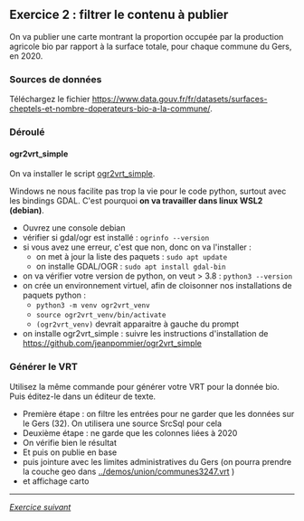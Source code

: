 ## Exercice 2 : filtrer le contenu à publier

On va publier une carte montrant la proportion occupée par la production agricole bio par rapport à la surface totale, pour chaque commune du Gers, en 2020.

### Sources de données
Téléchargez le fichier https://www.data.gouv.fr/fr/datasets/surfaces-cheptels-et-nombre-doperateurs-bio-a-la-commune/. 

### Déroulé
#### ogr2vrt_simple
On va installer le script [ogr2vrt_simple](https://github.com/jeanpommier/ogr2vrt_simple).

Windows ne nous facilite pas trop la vie pour le code python, surtout avec les bindings GDAL. C'est pourquoi **on va travailler dans linux WSL2 (debian)**.

- Ouvrez une console debian
- vérifier si gdal/ogr est installé : `ogrinfo --version`
- si vous avez une erreur, c'est que non, donc on va l'installer : 
  - on met à jour la liste des paquets : `sudo apt update`
  - on installe GDAL/OGR : `sudo apt install gdal-bin`
- on va vérifier votre version de python, on veut > 3.8 : `python3 --version`
- on crée un environnement virtuel, afin de cloisonner nos installations de paquets python : 
  - `python3 -m venv ogr2vrt_venv`
  - `source ogr2vrt_venv/bin/activate`
  - `(ogr2vrt_venv)` devrait apparaitre à gauche du prompt
- on installe ogr2vrt_simple : suivre les instructions d'installation de https://github.com/jeanpommier/ogr2vrt_simple

### Générer le VRT

Utilisez la même commande pour générer votre VRT pour la donnée bio. Puis éditez-le dans un éditeur de texte.

- Première étape : on filtre les entrées pour ne garder que les données sur le Gers (32). On utilisera une source SrcSql pour cela
- Deuxième étape : ne garde que les colonnes liées à 2020
- On vérifie bien le résultat
- Et puis on publie en base
- puis jointure avec les limites administratives du Gers (on pourra prendre la couche geo dans  [../demos/union/communes3247.vrt](../demos/union/communes3247.vrt) )
- et affichage carto


---

*[Exercice suivant](exercice3.md)*